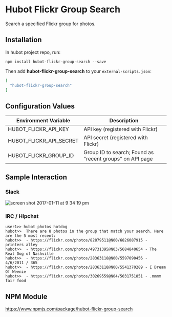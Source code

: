 # Hubot Flickr Group Search

Search a specified Flickr group for photos.

## Installation

In hubot project repo, run:

`npm install hubot-flickr-group-search --save`

Then add **hubot-flickr-group-search** to your `external-scripts.json`:

```json
[
  "hubot-flickr-group-search"
]
```

## Configuration Values

| Environment Variable | Description |
| -------------------- | ----------- |
| HUBOT_FLICKR_API_KEY | API key (registered with Flickr) |
| HUBOT_FLICKR_API_SECRET | API secret (registered with Flickr) |
| HUBOT_FLICKR_GROUP_ID | Group ID to search; Found as "recent groups" on API page |

## Sample Interaction

### Slack

![screen shot 2017-01-11 at 9 34 19 pm](https://cloud.githubusercontent.com/assets/80459/21876058/ccbff0e0-d845-11e6-8a7e-6218853f69a0.png)

### IRC / Hipchat

```
user1>> hubot photos hotdog
hubot>>  There are 8 photos in the group that match your search. Here are the 5 most recent:
hubot>>  - https://flickr.com/photos/82879511@N00/6826087915 - printers alley
hubot>>  - https://flickr.com/photos/49731395@N03/5684840654 - The Real Dog of Nashville
hubot>>  - https://flickr.com/photos/28363118@N00/5597090456 - 4/6/2011 / 365
hubot>>  - https://flickr.com/photos/28363118@N00/5541370289 - I Dream Of Weenie
hubot>>  - https://flickr.com/photos/30269559@N04/5031751851 - .mmmm fair food
```

## NPM Module

https://www.npmjs.com/package/hubot-flickr-group-search
